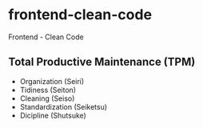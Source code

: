 # frontend-clean-code
Frontend - Clean Code

## Total Productive Maintenance (TPM)

- Organization (Seiri)
- Tidiness (Seiton)
- Cleaning (Seiso)
- Standardization (Seiketsu)
- Dicipline (Shutsuke)


